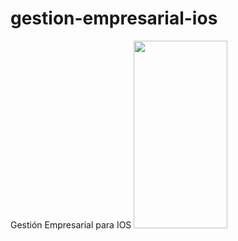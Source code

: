 # gestion-empresarial-ios
Gestión Empresarial para IOS
<img src="https://firebasestorage.googleapis.com/v0/b/reactfire-f410b.appspot.com/o/Simulator%20Screen%20Shot%2018%20Apr%202017%2C%2009.27.16.png?alt=media&token=85e1e496-59c2-48df-b6e4-280fcc1b813f" width="150" height="300"/>
